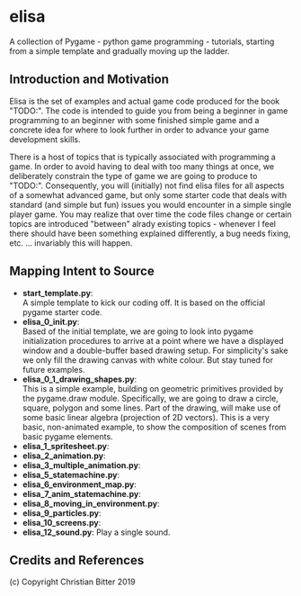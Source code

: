# elisa
A collection of Pygame - python game programming - tutorials, starting from a simple template and gradually moving up the ladder.

## Introduction and Motivation

Elisa is the set of examples and actual game code produced for the book "TODO:". The code is intended to guide you from being a beginner
in game programming to an beginner with some finished simple game and a concrete idea for where to look further in order to advance your
game development skills.

There is a host of topics that is typically associated with programming a game. In order to avoid
having to deal with too many things at once, we deliberately constrain the type of game we are going to produce to 
"TODO:". Consequently, you will (initially) not find elisa files for all aspects of a somewhat advanced game, but only
some starter code that deals with standard (and simple but fun) issues you would encounter in a simple single player game. You may realize that over time the code files change or certain topics are introduced "between" alrady existing topics - whenever I feel there should have been something explained differently, a bug needs fixing, etc. ... invariably this will happen.

## Mapping Intent to Source

- **start_template.py**:  
A simple template to kick our coding off. It is based on the official pygame starter code.
- **elisa_0_init.py**:  
Based of the initial template, we are going to look into pygame initialization procedures to arrive at a point where we have a displayed window and a double-buffer based drawing setup. For simplicity's sake we only fill the drawing canvas with white colour. But stay tuned for future examples.
- **elisa_0_1_drawing_shapes.py**:  
This is a simple example, building on geometric primitives provided by the pygame.draw module. Specifically, we are going to draw a circle, square, polygon and some lines. Part of the drawing, will make use of some basic linear algebra (projection of 2D vectors). This is a very basic, non-animated example, to show the composition of scenes from basic pygame elements.
- **elisa_1_spritesheet.py**:
- **elisa_2_animation.py**:
- **elisa_3_multiple_animation.py**:
- **elisa_5_statemachine.py**:
- **elisa_6_environment_map.py**:
- **elisa_7_anim_statemachine.py**:
- **elisa_8_moving_in_environment.py**:
- **elisa_9_particles.py**:
- **elisa_10_screens.py**:
- **elisa_12_sound.py**:
Play a single sound.

## Credits and References

(c) Copyright Christian Bitter 2019
